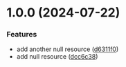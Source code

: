 # 1.0.0 (2024-07-22)


### Features

* add another null resource ([d6311f0](https://github.com/ndesilets/ci-test/commit/d6311f014a19d5f2e52feedd345d9237df4b110f))
* add null resource ([dcc6c38](https://github.com/ndesilets/ci-test/commit/dcc6c3803b3a33c8a1e02ca596cbdfcafdadb258))
